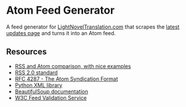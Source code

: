 # Atom Feed Generator

A feed generator for
[LightNovelTranslation.com](https://lightnovelstranslations.com/latest-updates/)
that scrapes the [latest updates
page](https://lightnovelstranslations.com/latest-updates/) and turns it into an
Atom feed.

## Resources

- [RSS and Atom comparison, with nice
  examples](http://www.intertwingly.net/wiki/pie/Rss20AndAtom10Compared)
- [RSS 2.0 standard](https://cyber.harvard.edu/rss/rss.html)
- [RFC 4287 - The Atom Syndication Format](https://datatracker.ietf.org/doc/html/rfc4287)
- [Python XML
  library](https://docs.python.org/3/library/xml.etree.elementtree.html)
- [BeautifulSoup
  documentation](https://www.crummy.com/software/BeautifulSoup/bs4/doc/)
- [W3C Feed Validation Service](https://validator.w3.org/feed/)
